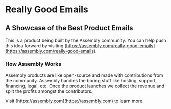 # Really Good Emails

## A Showcase of the Best Product Emails

This is a product being built by the Assembly community. You can help push this idea forward by visiting [https://assembly.com/really-good-emails](https://assembly.com/really-good-emails).

### How Assembly Works

Assembly products are like open-source and made with contributions from the community. Assembly handles the boring stuff like hosting, support, financing, legal, etc. Once the product launches we collect the revenue and split the profits amongst the contributors.

Visit [https://assembly.com](https://assembly.com) to learn more.

